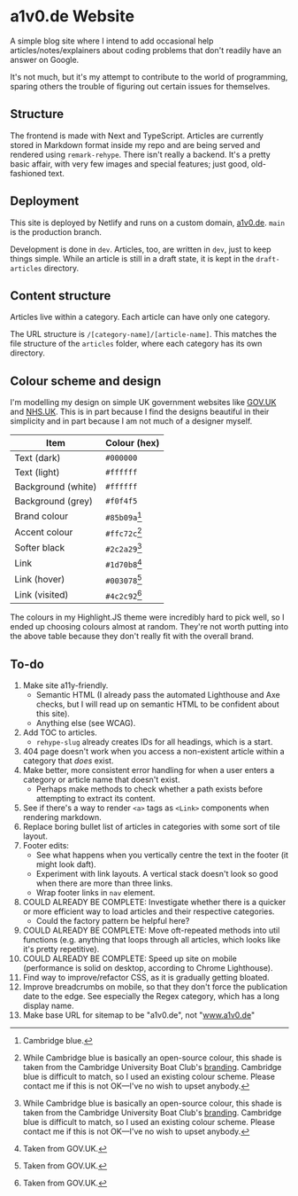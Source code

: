 # a1v0.de Website

A simple blog site where I intend to add occasional help articles/notes/explainers about coding problems that don't readily have an answer on Google.

It's not much, but it's my attempt to contribute to the world of programming, sparing others the trouble of figuring out certain issues for themselves.

## Structure

The frontend is made with Next and TypeScript. Articles are currently stored in Markdown format inside my repo and are being served and rendered using `remark-rehype`. There isn't really a backend. It's a pretty basic affair, with very few images and special features; just good, old-fashioned text.

## Deployment

This site is deployed by Netlify and runs on a custom domain, [a1v0.de](https://a1v0.de). `main` is the production branch.

Development is done in `dev`. Articles, too, are written in `dev`, just to keep things simple. While an article is still in a draft state, it is kept in the `draft-articles` directory.

## Content structure

Articles live within a category. Each article can have only one category.

The URL structure is `/[category-name]/[article-name]`. This matches the file structure of the `articles` folder, where each category has its own directory.

## Colour scheme and design

I'm modelling my design on simple UK government websites like [GOV.UK](https://www.gov.uk/) and [NHS.UK](https://www.nhs.uk/). This is in part because I find the designs beautiful in their simplicity and in part because I am not much of a designer myself.

| **Item**           | **Colour (hex)** |
| ------------------ | ---------------- |
| Text (dark)        | `#000000`        |
| Text (light)       | `#ffffff`        |
| Background (white) | `#ffffff`        |
| Background (grey)  | `#f0f4f5`        |
| Brand colour       | `#85b09a`[^1]    |
| Accent colour      | `#ffc72c`[^2]    |
| Softer black       | `#2c2a29`[^2]    |
| Link               | `#1d70b8`[^3]    |
| Link (hover)       | `#003078`[^3]    |
| Link (visited)     | `#4c2c92`[^3]    |

The colours in my Highlight.JS theme were incredibly hard to pick well, so I ended up choosing colours almost at random. They're not worth putting into the above table because they don't really fit with the overall brand.

[^1]: Cambridge blue.
[^2]: While Cambridge blue is basically an open-source colour, this shade is taken from the Cambridge University Boat Club's [branding](https://cubc.org.uk/app/uploads/2020/08/CUBC-Brand-Guidelines.pdf). Cambridge blue is difficult to match, so I used an existing colour scheme. Please contact me if this is not OK&mdash;I've no wish to upset anybody.
[^3]: Taken from GOV.UK.

## To-do

1. Make site a11y-friendly.
    - Semantic HTML (I already pass the automated Lighthouse and Axe checks, but I will read up on semantic HTML to be confident about this site).
    - Anything else (see WCAG).
2. Add TOC to articles.
    - `rehype-slug` already creates IDs for all headings, which is a start.
3. 404 page doesn't work when you access a non-existent article within a category that _does_ exist.
4. Make better, more consistent error handling for when a user enters a category or article name that doesn't exist.
    - Perhaps make methods to check whether a path exists before attempting to extract its content.
5. See if there's a way to render `<a>` tags as `<Link>` components when rendering markdown.
6. Replace boring bullet list of articles in categories with some sort of tile layout.
7. Footer edits:
    - See what happens when you vertically centre the text in the footer (it might look daft).
    - Experiment with link layouts. A vertical stack doesn't look so good when there are more than three links.
    - Wrap footer links in `nav` element.
8. COULD ALREADY BE COMPLETE: Investigate whether there is a quicker or more efficient way to load articles and their respective categories.
    - Could the factory pattern be helpful here?
9. COULD ALREADY BE COMPLETE: Move oft-repeated methods into util functions (e.g. anything that loops through all articles, which looks like it's pretty repetitive).
10. COULD ALREADY BE COMPLETE: Speed up site on mobile (performance is solid on desktop, according to Chrome Lighthouse).
11. Find way to improve/refactor CSS, as it is gradually getting bloated.
12. Improve breadcrumbs on mobile, so that they don't force the publication date to the edge. See especially the Regex category, which has a long display name.
13. Make base URL for sitemap to be "a1v0.de", not "www.a1v0.de"
